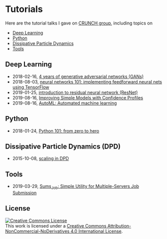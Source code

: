 # Tutorials

Here are the tutorial talks I gave on [CRUNCH group](https://www.brown.edu/research/projects/crunch/home), including topics on

- [Deep Learning](#deep-learning)
- [Python](#python)
- [Dissipative Particle Dynamics](#dissipative-particle-dynamics-dpd)
- [Tools](#tools)

## Deep Learning

- 2018-02-16, [4 years of generative adversarial networks (GANs)](20180216_GAN/gan.pdf)
- 2018-08-03, [neural networks 101: implementing feedforward neural nets using TensorFlow](20180803_neural_network/nn_tutorial.pdf)
- 2019-01-25, [introduction to residual neural network (ResNet)](20190125_ResNet/ResNet.pdf)
- 2019-08-16, [Improving Simple Models with Confidence Profiles](20190816_ProfWeight/ProfWeight.pdf)
- 2019-08-16, [AutoML: Automated machine learning](20190816_autoML/autoML.pdf)

## Python

- 2018-01-24, [Python 101: from zero to hero](20180124_Python/python_tutorial.pdf)

## Dissipative Particle Dynamics (DPD)

- 2015-10-08, [scaling in DPD](20151008_DPD_scaling/DPD_scaling.pdf)

## Tools

- 2019-03-29, [Sums<sub>Job</sub>: Simple Utility for Multiple-Servers Job Submission](20190329_sumsjob/sumsjob.pdf)

## License

<a rel="license" href="http://creativecommons.org/licenses/by-nc-nd/4.0/"><img alt="Creative Commons License" style="border-width:0" src="https://i.creativecommons.org/l/by-nc-nd/4.0/88x31.png" /></a><br />This work is licensed under a <a rel="license" href="http://creativecommons.org/licenses/by-nc-nd/4.0/">Creative Commons Attribution-NonCommercial-NoDerivatives 4.0 International License</a>.
